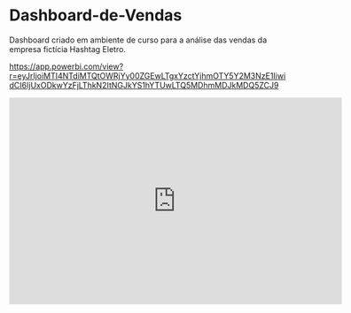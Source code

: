 # Dashboard-de-Vendas
Dashboard criado em ambiente de curso para a análise das vendas da empresa fictícia Hashtag Eletro.

https://app.powerbi.com/view?r=eyJrIjoiMTI4NTdiMTQtOWRjYy00ZGEwLTgxYzctYjhmOTY5Y2M3NzE1IiwidCI6IjUxODkwYzFjLThkN2ItNGJkYS1hYTUwLTQ5MDhmMDJkMDQ5ZCJ9

<iframe title="Hashtag Eletro" width="600" height="373.5" src="https://app.powerbi.com/view?r=eyJrIjoiMTI4NTdiMTQtOWRjYy00ZGEwLTgxYzctYjhmOTY5Y2M3NzE1IiwidCI6IjUxODkwYzFjLThkN2ItNGJkYS1hYTUwLTQ5MDhmMDJkMDQ5ZCJ9" frameborder="0" allowFullScreen="true"></iframe>
